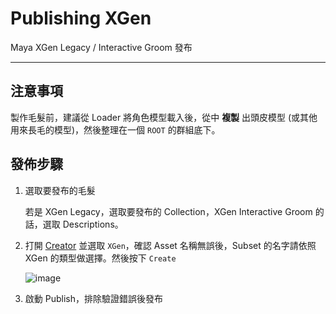 
# Publishing XGen

Maya XGen Legacy / Interactive Groom 發布

---

## 注意事項

製作毛髮前，建議從 Loader 將角色模型載入後，從中 **複製** 出頭皮模型 (或其他用來長毛的模型)，然後整理在一個 `ROOT` 的群組底下。

## 發佈步驟

1. 選取要發布的毛髮

    若是 XGen Legacy，選取要發布的 Collection，XGen Interactive Groom 的話，選取 Descriptions。

2. 打開 [Creator](avalon_tool_creator.md) 並選取 `XGen`，確認 Asset 名稱無誤後，Subset 的名字請依照 XGen 的類型做選擇。然後按下 `Create`

    ![image](https://user-images.githubusercontent.com/3357009/92355203-5ff9c380-f116-11ea-847b-bbde5626bff6.png)

3. 啟動 Publish，排除驗證錯誤後發布
